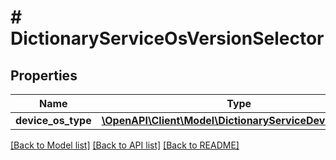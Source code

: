 # # DictionaryServiceOsVersionSelector

## Properties

Name | Type | Description | Notes
------------ | ------------- | ------------- | -------------
**device_os_type** | [**\OpenAPI\Client\Model\DictionaryServiceDeviceOsType**](DictionaryServiceDeviceOsType.md) |  | [optional]

[[Back to Model list]](../../README.md#models) [[Back to API list]](../../README.md#endpoints) [[Back to README]](../../README.md)
